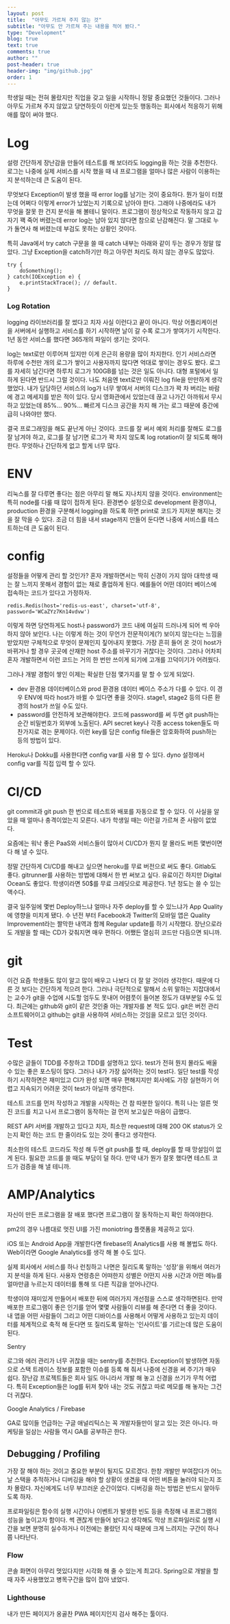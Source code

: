 ```yaml
---
layout: post
title:  "아무도 가르쳐 주지 않는 것"
subtitle: "아무도 안 가르쳐 주는 내용을 적어 봤다."
type: "Development"
blog: true
text: true
comments: true
author: ""
post-header: true
header-img: "img/github.jpg"
order: 1
---
```


학생일 때는 전혀 몰랐지만 직업을 갖고 일을 시작하니 정말 중요했던 것들이다. 그러나 아무도 가르쳐 주지 않았고 당연하듯이 이런게 있는듯 행동하는 회사에서 적응하기 위해 애를 많이 써야 했다. 

# Log

설령 간단하게 장난감을 만들어 테스트를 해 보더라도 logging을 하는 것을 추천한다. 로그는 나중에 실제 서비스를 시작 했을 때 내 프로그램을 얼마나 많은 사람이 이용하는지 분석하는데 큰 도움이 된다. 

무엇보다 Exception이 발생 했을 때 error log를 남기는 것이 중요하다. 뭔가 일이 터졌는데 어쩌다 이렇게 error가 났었는지 기록으로 남아야 한다. 그래야 나중에라도 내가 무엇을 잘못 한 건지 분석을 해 볼테니 말이다. 프로그램이 정상적으로 작동하지 않고 갑자기 꽥 죽어 버렸는데 error log는 남아 있지 않다면 참으로 난감해진다. 말 그대로 누가 돌연사 해 버렸는데 부검도 못하는 상황인 것이다. 

특히 Java에서 try catch 구문을 쓸 때 catch 내부는 아래와 같이 두는 경우가 정말 많았다. 그냥 Exception을 catch하기만 하고 아무런 처리도 하지 않는 경우도 많았다. 

    try {
    	doSomething();
    } catch(IOException e) {
    	e.printStackTrace(); // default.
    }

### Log Rotation

logging 라이브러리를 잘 썼다고 치자 사실 이런다고 끝이 아니다. 막상 어플리케이션을 서버에서 실행하고 서비스를 하기 시작하면 날이 갈 수록 로그가 쌓여가기 시작한다. 1년 동안 서비스를 했다면 365개의 파일이 생기는 것이다.

log는 text로만 이루어져 있지만 이게 은근히 용량을 많이 차지한다. 인기 서비스라면 하루에 수천만 개의 로그가 쌓이고 사용자까지 많다면 억대로 쌓이는 경우도 봤다. 로그를 자세히 남긴다면 하루치 로그가 100GB를 넘는 것은 일도 아니다. 대형 포털에서 일하게 된다면 반드시 그럴 것이다. 나도 처음엔 text로만 이뤄진 log file을 만만하게 생각했었다. 내가 담당하던 서비스의 log가 너무 쌓여서 서버의 디스크가 꽉 차 버리는 바람에 경고 메세지를 받은 적이 있다. 당시 영화관에서 있었는데 끊고 나가긴 아까워서 무시하고 있었는데 85%... 90%... 빠르게 디스크 공간을 차지 해 가는 로그 때문에 중간에 급히 나와야만 했다.

결국 프로그래밍을 해도 끝난게 아닌 것이다. 코드를 잘 써서 예외 처리를 잘해도 로그를 잘 남겨야 하고, 로그를 잘 남기면 로그가 꽉 차지 않도록 log rotation이 잘 되도록 해야 한다. 무엇하나 간단하게 없고 할게  너무 많다.

# ENV

리눅스를 잘 다루면 좋다는 점은 아무리 말 해도 지나치지 않을 것이다. environment는 특히 node를 다룰 때 많이 접하게 된다. 환경변수 설정으로 development 환경이냐, production 환경을 구분해서 logging을 하도록 하면 print로 코드가 지저분 해지는 것을 잘 막을 수 있다. 조금 더 힘을 내서 stage까지 만들어 둔다면 나중에 서비스를 테스트하는데 큰 도움이 된다.

# config

설정들을 어떻게 관리 할 것인가? 혼자 개발하면서는 딱히 신경이 가지 않아 대학생 때는 잘 느끼지 못해서 경험이 없는 채로 졸업하게 된다. 예를들어 어떤 데이터 베이스에 접속하는 코드가 있다고 가정하자.

    redis.Redis(host='redis-us-east', charset='utf-8', password='WCaZYz7Kn14vdvw')

이렇게 하면 당연하게도 host나 password가 코드 내에 여실히 드러나게 되어 썩 우아하지 않아 보인다. 나는 이렇게 하는 것이 무언가 전문적이게(?) 보이지 않는다는 느낌을 받았지만 구체적으로 무엇이 문제인지 짚어내지 못했다. 가장 흔히 들어 온 것이 host가 바뀌거나 할 경우 곳곳에 산재한 host 주소를 바꾸기가 귀찮다는 것이다. 그러나 어차피 혼자 개발하면서 이런 코드는 거의 한 번만 쓰이게 되기에 고개를 끄덕이기가 어려웠다.

그러나 개발 경험이 쌓인 이제는 확실한 단점 몇가지를 말 할 수 있게 되었다. 

- dev 환경용 데이터베이스와 prod 환경용 데이터 베이스 주소가 다를 수 있다. 이 경우 ENV에 따라 host가 바뀔 수 있다면 좋을 것이다. stage1, stage2 등의 다른 환경의 host가 쓰일 수도 있다.
- password를 안전하게 보관해야한다. 코드에 password를 써 두면 git push하는 순간 비밀번호가 외부에 노출된다. API secret key나 각종 access token들도 마찬가지로 겪는 문제이다. 이런 key를 담은 config file들은 암호화하여 push하는 등의 방법이 있다.

Heroku나 Dokku를 사용한다면 config var를 사용 할 수 있다. dyno 설정에서 config var를 직접 입력 할 수 있다.

# CI/CD

git commit과 git push 한 번으로 테스트와 배포를 자동으로 할 수 있다. 이 사실을 알았을 때 얼마나 충격이었는지 모른다. 내가 학생일 때는 이런걸 가르쳐 준 사람이 없었다.

요즘에는 워낙 좋은 PaaS와 서비스들이 많아서 CI/CD가 뭔지 잘 몰라도 버튼 몇번이면 다 해 낼 수 있다. 

정말 간단하게 CI/CD를 해내고 싶으면 heroku를 무료 버전으로 써도 좋다. Gitlab도 좋다. gitrunner를 사용하는 방법에 대해서 한 번 써보고 싶다. 유료이긴 하지만 Digital Ocean도 좋았다. 학생이라면 50$를 무료 크레딧으로 제공한다. 1년 정도는 쓸 수 있는 액수다.

결국 일주일에 몇번 Deploy하느냐 얼마나 자주 deploy를 할 수 있느냐가 App Quality에 영향을 미치게 됐다. 수 년전 부터 Facebook과 Twitter의 모바일 앱은 Quality Improvement라는 짤막한 내역과 함께 Regular update를 하기 시작했다. 장난으로라도 개발을 할 때는 CD가 갖춰지면 매우 편하다. 어쨌든 열심히 코드만 다듬으면 되니까.

# git

이건 요즘 학생들도 많이 알고 많이 배우고 나보다 더 잘 알 것이라 생각한다. 때문에 다른 것 보다는 간단하게 적으려 한다. 그러나 극단적으로 말해서 소위 말하는 지잡대에서는 교수가 git을 수업에 시도할 엄두도 못내어 어렴풋이 들어본 정도가 대부분일 수도 있다. 최근에는 github와 git이 같은 것인줄 아는 개발자를 본 적도 있다. git은 버전 관리 소프트웨어이고 github는 git을 사용하여 서비스하는 것임을 모르고 있던 것이다. 

# Test

수많은 글들이 TDD를 주창하고 TDD를 설명하고 있다. test가 전혀 뭔지 몰라도 배울 수 있는 좋은 포스팅이 많다. 그러나 내가 가장 싫어하는 것이 test다. 일단 test를 작성하기 시작하면은 재미있고 CI가 완성 되면 매우 편해지지만 회사에도 가장 실현하기 어렵고 지속되기 어려운 것이 test가 아닐까 생각한다. 

테스트 코드를 먼저 작성하고 개발을 시작하는 건 참 따분한 일이다. 특히 나는 얼른 멋진 코드를 치고 나서 프로그램이 동작하는 걸 먼저 보고싶은 마음이 급했다.

REST API 서버를 개발하고 있다고 치자, 최소한 request에 대해 200 OK status가 오는지 확인 하는 코드 한 줄이라도 있는 것이 좋다고 생각한다. 

최소한의 테스트 코드라도 작성 해 두면 git push를 할 때, deploy를 할 때 망설임이 없게 된다. 필요한 코드를 쓸 때도 부담이 덜 하다. 만약 내가 뭔가 잘못 했다면 테스트 코드가 검증을 해 낼 테니까. 

# AMP/Analytics

자신이 만든 프로그램을 잘 배포 했다면 프로그램이 잘 동작하는지 확인 하여야한다. 

pm2의 경우 나름대로 멋진 UI를 가진 moniotring 플랫폼을 제공하고 있다. 

iOS 또는 Android App을 개발한다면 firebase의 Analytics를 사용 해 볼법도 하다. Web이라면 Google Analytics를 생각 해 볼 수도 있다. 

실제 회사에서 서비스를 하나 런칭하고 나면은 질리도록 말하는 '성장'을 위해서 여러가지 분석을 하게 된다. 사용자 연령층은 어떠한지 성별은 어떤지 사용 시간과 어떤 메뉴를 얼마만큼 누르는지 데이터를 통해 또 다른 직감을 얻어나간다. 

학생이야 재미있게 만들어서 배포한 뒤에 여러가지 개선점을 스스로 생각하면된다. 만약 배포한 프로그램이 좋은 인기를 얻어 몇몇 사람들이 리뷰를 해 준다면 더 좋을 것이다. 내 앱을 어떤 사람들이 그리고 어떤 디바이스를 사용해서 어떻게 사용하고 있는지 데이터를 체계적으로 축적 해 둔다면 또 질리도록 말하는 '인사이트'를 기르는데 많은 도움이 된다. 

Sentry

로그와 에러 관리가 너무 귀찮을 때는 sentry를 추천한다. Exception이 발생하면 자동으로 스택 트레이스 정보를 포함한 이슈를 등록 해 줘서 나중에 신경을 써 주기가 매우 쉽다. 장난감 프로젝트들은 회사 일도 아니라서 개발 해 놓고 신경을 쓰기가 무척 어렵다. 특히 Exception들은 log를 뒤져 찾아 내는 것도 귀찮고 따로 메모를 해 놓자는 그건 더 귀찮다.

Google Analytics / Firebase

GA로 많이들 언급하는 구글 애널리틱스는 꼭 개발자들만이 알고 있는 것은 아니다. 마케팅을 일삼는 사람들 역시 GA를 공부하곤 한다. 

## Debugging / Profiling

가장 잘 해야 하는 것이고 중요한 부분이 될지도 모르겠다. 한창 개발만 부여잡다가 어느 날 스택을 추적하거나 디버깅을 해야 할 상황이 생겼을 때 어떤 버튼을 눌러야 되는지 조차 몰랐다. 자신에게도 너무 부끄러운 순간이었다. 디버깅을 하는 방법은 반드시 알아두도록 하자.

프로파일링은 함수의 실행 시간이나 이벤트가 발생한 빈도 등을 측정해 내 프로그램의 성능을 높이고자 함이다. 썩 괜찮게 만들어 놨다고 생각해도 막상 프로파일러로 실행 시간을 보면 분명히 실수하거나 이전에는 몰랐던 지식 때문에 크게 느려지는 구간이 하나 쯤 나타난다. 

### Flow

콘솔 화면이 아무리 멋있다지만 시각화 해 줄 수 있는게 최고다. Spring으로 개발을 할 때 자주 사용했었고 병목구간을 많이 잡아 냈었다. 

### Lighthouse

내가 만든 페이지가 옹골찬 PWA 페이지인지 검사 해주는 툴이다.